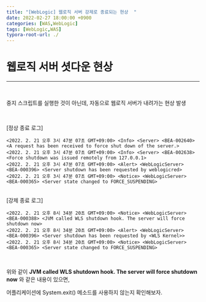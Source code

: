 ```yaml
---
title: "[WebLogic] 웹로직 서버 강제로 종료되는 현상  "
date: 2022-02-27 18:00:00 +0900
categories: [WAS,WebLogic]
tags: [WebLogic,WAS]
typora-root-url: ./
---
```


# **웹로직 서버 셧다운 현상**

---

<br/>

중지 스크립트를 실행한 것이 아닌데, 자동으로 웹로직 서버가 내려가는 현상 발생

<br/>

[정상 종료 로그]

```
<2022. 2. 21 오후 3시 47분 07초 GMT+09:00> <Info> <Server> <BEA-002640> <A request has been received to force shut down of the server.>
<2022. 2. 21 오후 3시 47분 07초 GMT+09:00> <Info> <Server> <BEA-002638> <Force shutdown was issued remotely from 127.0.0.1>
<2022. 2. 21 오후 3시 47분 07초 GMT+09:00> <Alert> <WebLogicServer> <BEA-000396> <Server shutdown has been requested by weblogicred>
<2022. 2. 21 오후 3시 47분 07초 GMT+09:00> <Notice> <WebLogicServer> <BEA-000365> <Server state changed to FORCE_SUSPENDING>
```

<br/>[강제 종료 로그]

  ```
  <2022. 2. 21 오후 8시 34분 20초 GMT+09:00> <Notice> <WebLogicServer> <BEA-000388> <JVM called WLS shutdown hook. The server will force shutdown now>
  <2022. 2. 21 오후 8시 34분 20초 GMT+09:00> <Alert> <WebLogicServer> <BEA-000396> <Server shutdown has been requested by <WLS Kernel>>
  <2022. 2. 21 오후 8시 34분 20초 GMT+09:00> <Notice> <WebLogicServer> <BEA-000365> <Server state changed to FORCE_SUSPENDING>
  ```

<br/>

위와 같이 **JVM called WLS shutdown hook. The server will force shutdown now** 와 같은 내용이 있으면,

어플리케이션에 System.exit() 메소드를 사용하지 않는지 확인해보자.



<br/>
